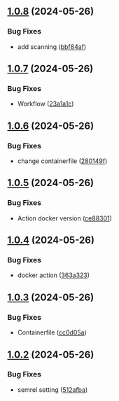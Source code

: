 ## [1.0.8](https://github.com/ducke/semantic-release/compare/v1.0.7...v1.0.8) (2024-05-26)


### Bug Fixes

* add scanning ([bbf84af](https://github.com/ducke/semantic-release/commit/bbf84afd5508d880c905a48a24b1e720f3fa3bce))

## [1.0.7](https://github.com/ducke/semantic-release/compare/v1.0.6...v1.0.7) (2024-05-26)


### Bug Fixes

* Workflow ([23a1a1c](https://github.com/ducke/semantic-release/commit/23a1a1ca149aa93cb8bdd4d620d64db091ab437e))

## [1.0.6](https://github.com/ducke/semantic-release/compare/v1.0.5...v1.0.6) (2024-05-26)


### Bug Fixes

* change containerfile ([280149f](https://github.com/ducke/semantic-release/commit/280149f961567e26ba1dd046994770d4a95ba60a))

## [1.0.5](https://github.com/ducke/semantic-release/compare/v1.0.4...v1.0.5) (2024-05-26)


### Bug Fixes

* Action docker version ([ce88301](https://github.com/ducke/semantic-release/commit/ce88301218a6faa981c9a3ac23a275082b9dbd88))

## [1.0.4](https://github.com/ducke/semantic-release/compare/v1.0.3...v1.0.4) (2024-05-26)


### Bug Fixes

* docker action ([363a323](https://github.com/ducke/semantic-release/commit/363a323a8be6e65fd0bb01f2af26c7b2866cc99d))

## [1.0.3](https://github.com/ducke/semantic-release/compare/v1.0.2...v1.0.3) (2024-05-26)


### Bug Fixes

* Containerfile ([cc0d05a](https://github.com/ducke/semantic-release/commit/cc0d05a59a49f47d17186f6fa4be67dc806a2d9d))

## [1.0.2](https://github.com/ducke/semantic-release/compare/v1.0.1...v1.0.2) (2024-05-26)


### Bug Fixes

* semrel setting ([512afba](https://github.com/ducke/semantic-release/commit/512afba0e17eaf988c83f0900e75e3cd53b86aae))
